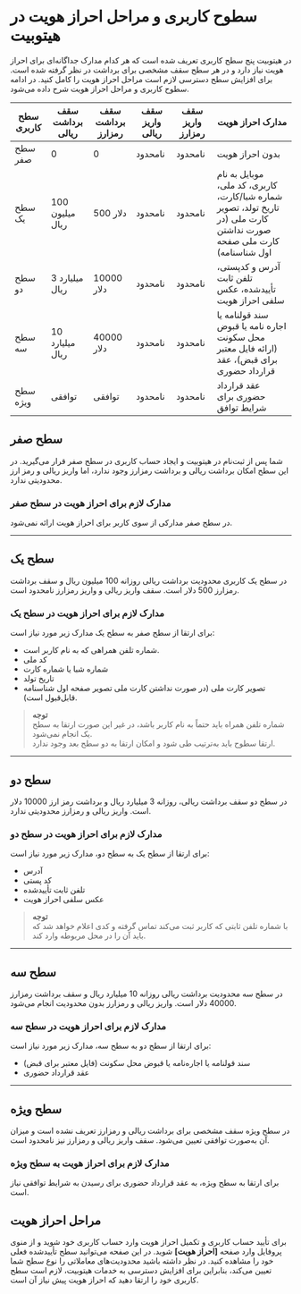 # سطوح کاربری و مراحل احراز هویت در هیتوبیت
در هیتوبیت پنج سطح کاربری تعریف شده است که هر کدام مدارک جداگانه‌ای برای احراز هویت نیاز دارد و در هر سطح سقف مشخصی برای برداشت در نظر گرفته شده است. برای افزایش سطح دسترسی لازم است مراحل احراز هویت را کامل کنید. در ادامه سطوح کاربری و مراحل احراز هویت شرح داده می‌شود.<br>

|سطح کاربری| سقف برداشت ریالی |سقف برداشت رمزارز| سقف واریز ریالی | سقف واریز رمزارز | مدارک احراز هویت|
|----|----|----|----|----|----|
|سطح صفر|0|0|نامحدود|نامحدود| بدون احراز هویت|
|سطح یک|100 میلیون ریال|500 دلار|نامحدود|نامحدود|موبایل به نام کاربری، کد ملی، شماره شبا/کارت، تاریخ تولد، تصویر کارت ملی (در صورت نداشتن کارت ملی صفحه اول شناسنامه) 
|سطح دو|3 میلیارد ریال|10000 دلار|نامحدود|نامحدود|آدرس و کدپستی، تلفن ثابت تأییدشده، عکس سلفی احراز هویت|
|سطح سه|10 میلیارد ریال|40000 دلار|نامحدود|نامحدود|سند قولنامه یا اجاره نامه  یا قبوض محل سکونت (ارائه فایل معتبر برای قبض)، عقد قرارداد حضوری|
|سطح ویژه|توافقی|توافقی|نامحدود|نامحدود|عقد قرارداد حضوری برای شرایط توافق|

## سطح صفر
شما پس از ثبت‌نام در هیتوبیت و ایجاد حساب کاربری در سطح صفر قرار می‌گیرید. در این سطح امکان برداشت ریالی و برداشت رمزارز وجود ندارد، اما واریز ریالی و رمز ارز محدودیتی ندارد.<br>
### مدارک لازم برای احراز هویت در سطح صفر
در سطح صفر مدارکی از سوی کاربر برای احراز هویت ارائه نمی‌شود.
***
## سطح یک
در سطح یک کاربری محدودیت برداشت ریالی روزانه 100 میلیون ریال و سقف برداشت رمزارز 500 دلار است. سقف واریز ریالی و واریز رمزارز نامحدود است.<br>
### مدارک لازم برای احراز هویت در سطح یک
برای ارتقا از سطح صفر به سطح یک مدارک زیر مورد نیاز است:
-	شماره تلفن همراهی که به نام کاربر است.
- کد ملی
- شماره شبا یا شماره کارت
- تاریخ تولد
- تصویر کارت ملی (در صورت نداشتن کارت ملی تصویر صفحه اول شناسنامه قابل‌قبول است).<br>
>**توجه**<br>
شماره تلفن همراه باید حتماً به نام کاربر باشد، در غیر این صورت ارتقا به سطح یک انجام نمی‌شود.<br>
ارتقا سطوح باید به‌ترتیب طی شود و امکان ارتقا به دو سطح بعد وجود ندارد.
***
## سطح دو
در سطح دو سقف برداشت ریالی، روزانه 3 میلیارد ریال و برداشت رمز ارز 10000 دلار است. واریز ریالی و رمزارز محدودیتی ندارد.<br>
### مدارک لازم برای احراز هویت در سطح دو
برای ارتقا از سطح یک به سطح دو، مدارک زیر مورد نیاز است:
- آدرس
- کد پستی
- تلفن ثابت تأییدشده
- عکس سلفی احراز هویت<br>
>**توجه**<br>
با شماره تلفن ثابتی که کاربر ثبت می‌کند تماس گرفته و کدی اعلام خواهد شد که باید آن را در محل مربوطه وارد کند.
***
## سطح سه
در سطح سه محدودیت برداشت ریالی روزانه 10 میلیارد ریال و سقف برداشت رمزارز 40000 دلار است. واریز ریالی و رمزارز بدون محدودیت انجام می‌شود.<br>
### مدارک لازم برای احراز هویت در سطح سه
برای ارتقا از سطح دو به سطح سه، مدارک زیر مورد نیاز است:
- سند قولنامه یا اجاره‌نامه یا قبوض محل سکونت (فایل معتبر برای قبض)
- عقد قرارداد حضوری
***
## سطح ویژه
در سطح ویژه سقف مشخصی برای برداشت ریالی و رمزارز تعریف نشده است و میزان آن به‌صورت توافقی تعیین می‌شود. سقف واریز ریالی و رمزارز نیز نامحدود است.<br>
### مدارک لازم برای احراز هویت به سطح ویژه
برای ارتقا به سطح ویژه، به عقد قرارداد حضوری برای رسیدن به شرایط توافقی نیاز است.<br>
## مراحل احراز هویت
برای تأیید حساب کاربری و تکمیل احراز هویت وارد حساب کاربری خود شوید و از منوی پروفایل وارد صفحه **[احراز هویت]** شوید. در این صفحه می‌توانید سطح تأییدشده فعلی خود را مشاهده کنید. در نظر داشته باشید محدودیت‌های معاملاتی را نوع سطح شما تعیین می‌کند، بنابراین برای افزایش دسترسی به خدمات هیتوبیت، لازم است سطح کاربری خود را ارتقا دهید که احراز هویت پیش نیاز آن است.

